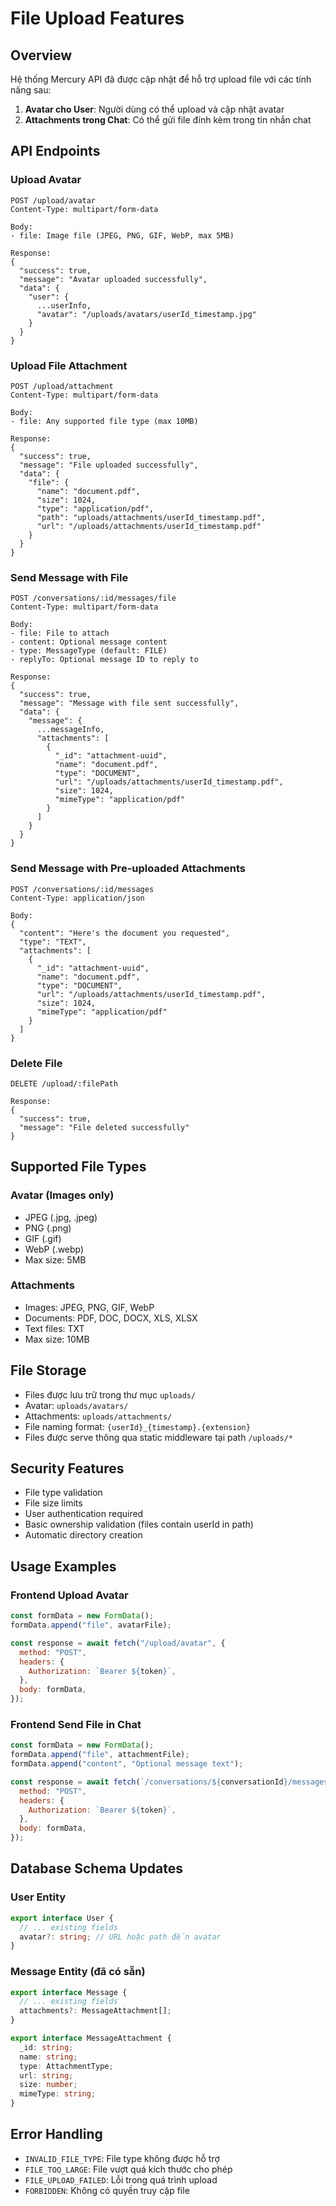 # File Upload Features

## Overview

Hệ thống Mercury API đã được cập nhật để hỗ trợ upload file với các tính năng sau:

1. **Avatar cho User**: Người dùng có thể upload và cập nhật avatar
2. **Attachments trong Chat**: Có thể gửi file đính kèm trong tin nhắn chat

## API Endpoints

### Upload Avatar

```
POST /upload/avatar
Content-Type: multipart/form-data

Body:
- file: Image file (JPEG, PNG, GIF, WebP, max 5MB)

Response:
{
  "success": true,
  "message": "Avatar uploaded successfully",
  "data": {
    "user": {
      ...userInfo,
      "avatar": "/uploads/avatars/userId_timestamp.jpg"
    }
  }
}
```

### Upload File Attachment

```
POST /upload/attachment
Content-Type: multipart/form-data

Body:
- file: Any supported file type (max 10MB)

Response:
{
  "success": true,
  "message": "File uploaded successfully",
  "data": {
    "file": {
      "name": "document.pdf",
      "size": 1024,
      "type": "application/pdf",
      "path": "uploads/attachments/userId_timestamp.pdf",
      "url": "/uploads/attachments/userId_timestamp.pdf"
    }
  }
}
```

### Send Message with File

```
POST /conversations/:id/messages/file
Content-Type: multipart/form-data

Body:
- file: File to attach
- content: Optional message content
- type: MessageType (default: FILE)
- replyTo: Optional message ID to reply to

Response:
{
  "success": true,
  "message": "Message with file sent successfully",
  "data": {
    "message": {
      ...messageInfo,
      "attachments": [
        {
          "_id": "attachment-uuid",
          "name": "document.pdf",
          "type": "DOCUMENT",
          "url": "/uploads/attachments/userId_timestamp.pdf",
          "size": 1024,
          "mimeType": "application/pdf"
        }
      ]
    }
  }
}
```

### Send Message with Pre-uploaded Attachments

```
POST /conversations/:id/messages
Content-Type: application/json

Body:
{
  "content": "Here's the document you requested",
  "type": "TEXT",
  "attachments": [
    {
      "_id": "attachment-uuid",
      "name": "document.pdf",
      "type": "DOCUMENT",
      "url": "/uploads/attachments/userId_timestamp.pdf",
      "size": 1024,
      "mimeType": "application/pdf"
    }
  ]
}
```

### Delete File

```
DELETE /upload/:filePath

Response:
{
  "success": true,
  "message": "File deleted successfully"
}
```

## Supported File Types

### Avatar (Images only)

- JPEG (.jpg, .jpeg)
- PNG (.png)
- GIF (.gif)
- WebP (.webp)
- Max size: 5MB

### Attachments

- Images: JPEG, PNG, GIF, WebP
- Documents: PDF, DOC, DOCX, XLS, XLSX
- Text files: TXT
- Max size: 10MB

## File Storage

- Files được lưu trữ trong thư mục `uploads/`
- Avatar: `uploads/avatars/`
- Attachments: `uploads/attachments/`
- File naming format: `{userId}_{timestamp}.{extension}`
- Files được serve thông qua static middleware tại path `/uploads/*`

## Security Features

- File type validation
- File size limits
- User authentication required
- Basic ownership validation (files contain userId in path)
- Automatic directory creation

## Usage Examples

### Frontend Upload Avatar

```javascript
const formData = new FormData();
formData.append("file", avatarFile);

const response = await fetch("/upload/avatar", {
  method: "POST",
  headers: {
    Authorization: `Bearer ${token}`,
  },
  body: formData,
});
```

### Frontend Send File in Chat

```javascript
const formData = new FormData();
formData.append("file", attachmentFile);
formData.append("content", "Optional message text");

const response = await fetch(`/conversations/${conversationId}/messages/file`, {
  method: "POST",
  headers: {
    Authorization: `Bearer ${token}`,
  },
  body: formData,
});
```

## Database Schema Updates

### User Entity

```typescript
export interface User {
  // ... existing fields
  avatar?: string; // URL hoặc path đến avatar
}
```

### Message Entity (đã có sẵn)

```typescript
export interface Message {
  // ... existing fields
  attachments?: MessageAttachment[];
}

export interface MessageAttachment {
  _id: string;
  name: string;
  type: AttachmentType;
  url: string;
  size: number;
  mimeType: string;
}
```

## Error Handling

- `INVALID_FILE_TYPE`: File type không được hỗ trợ
- `FILE_TOO_LARGE`: File vượt quá kích thước cho phép
- `FILE_UPLOAD_FAILED`: Lỗi trong quá trình upload
- `FORBIDDEN`: Không có quyền truy cập file

